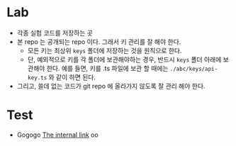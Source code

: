 # Lab

* 각종 실험 코드를 저장하는 곳
* 본 repo 는 공개되는 repo 이다. 그래서 키 관리를 잘 해야 한다.
  * 모든 키는 최상위 `keys` 폴더에 저장하는 것을 원칙으로 한다.
  * 단, 예외적으로 키를 각 폴더에 보관해야하는 경우, 반드시 `keys` 폴더 아래에 보관해야 한다.
    예를 들면, 키를 .ts 파일에 보관 할 때에는 `./abc/keys/api-key.ts` 와 같이 하면 된다.
* 그리고, 쓸데 없는 코드가 git repo 에 올라가지 않도록 잘 관리 해야 한다.



# Test

- Gogogo
<a href="com.withcenter.hypetalk://hypetalk.page.link/niceAuthCallback/?token=abc">The internal link</a> oo

